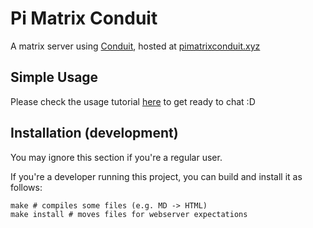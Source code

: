 # Pi Matrix Conduit

A matrix server using [Conduit](https://github.com/timokoesters/conduit), hosted at [pimatrixconduit.xyz](https://pimatrixconduit.xyz)

## Simple Usage

Please check the usage tutorial [here](docs/usage.md) to get ready to chat :D

## Installation (development)

You may ignore this section if you're a regular user.

If you're a developer running this project, you can build and install it as follows:

```
make # compiles some files (e.g. MD -> HTML)
make install # moves files for webserver expectations
```
